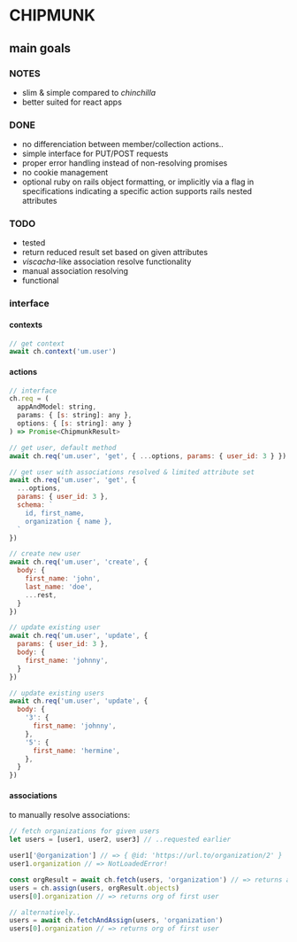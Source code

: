 # CHIPMUNK

## main goals

### NOTES

* slim & simple compared to _chinchilla_
* better suited for react apps

### DONE

* no differenciation between member/collection actions..
* simple interface for PUT/POST requests
* proper error handling instead of non-resolving promises
* no cookie management
* optional ruby on rails object formatting, or implicitly via a flag in specifications indicating a specific action supports rails nested attributes

### TODO

* tested
* return reduced result set based on given attributes
* _viscacha_-like association resolve functionality
* manual association resolving
* functional

### interface

#### contexts

```javascript
// get context
await ch.context('um.user')
```

#### actions

```javascript
// interface
ch.req = (
  appAndModel: string,
  params: { [s: string]: any },
  options: { [s: string]: any }
) => Promise<ChipmunkResult>
```

```javascript
// get user, default method
await ch.req('um.user', 'get', { ...options, params: { user_id: 3 } })
```

```javascript
// get user with associations resolved & limited attribute set
await ch.req('um.user', 'get', {
  ...options,
  params: { user_id: 3 },
  schema: `
    id, first_name,
    organization { name },
  `
})
```

```javascript
// create new user
await ch.req('um.user', 'create', {
  body: {
    first_name: 'john',
    last_name: 'doe',
    ...rest,
  }
})
```

```javascript
// update existing user
await ch.req('um.user', 'update', {
  params: { user_id: 3 },
  body: {
    first_name: 'johnny',
  }
})

// update existing users
await ch.req('um.user', 'update', {
  body: {
    '3': {
      first_name: 'johnny',
    },
    '5': {
      first_name: 'hermine',
    },
  }
})
```

#### associations

to manually resolve associations:

```javascript
// fetch organizations for given users
let users = [user1, user2, user3] // ..requested earlier

user1['@organization'] // => { @id: 'https://url.to/organization/2' }
user1.organization // => NotLoadedError!

const orgResult = await ch.fetch(users, 'organization') // => returns all associated organizations as ChipmunkResult
users = ch.assign(users, orgResult.objects)
users[0].organization // => returns org of first user

// alternatively..
users = await ch.fetchAndAssign(users, 'organization')
users[0].organization // => returns org of first user
```
